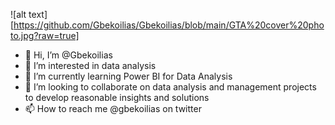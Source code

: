 ![alt text][https://github.com/Gbekoilias/Gbekoilias/blob/main/GTA%20cover%20photo.jpg?raw=true]
- 👋 Hi, I’m @Gbekoilias
- 👀 I’m interested in data analysis
- 🌱 I’m currently learning Power BI for Data Analysis
- 💞️ I’m looking to collaborate on data analysis and management projects to develop reasonable insights and solutions
- 📫 How to reach me @gbekoilias on twitter 

<!---
Gbekoilias/Gbekoilias is a ✨ special ✨ repository because its `README.md` (this file) appears on your GitHub profile.
You can click the Preview link to take a look at your changes.
--->
